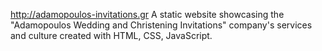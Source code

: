 http://adamopoulos-invitations.gr  A static website showcasing the "Adamopoulos Wedding and Christening Invitations" company's services and culture created with HTML, CSS, JavaScript.
